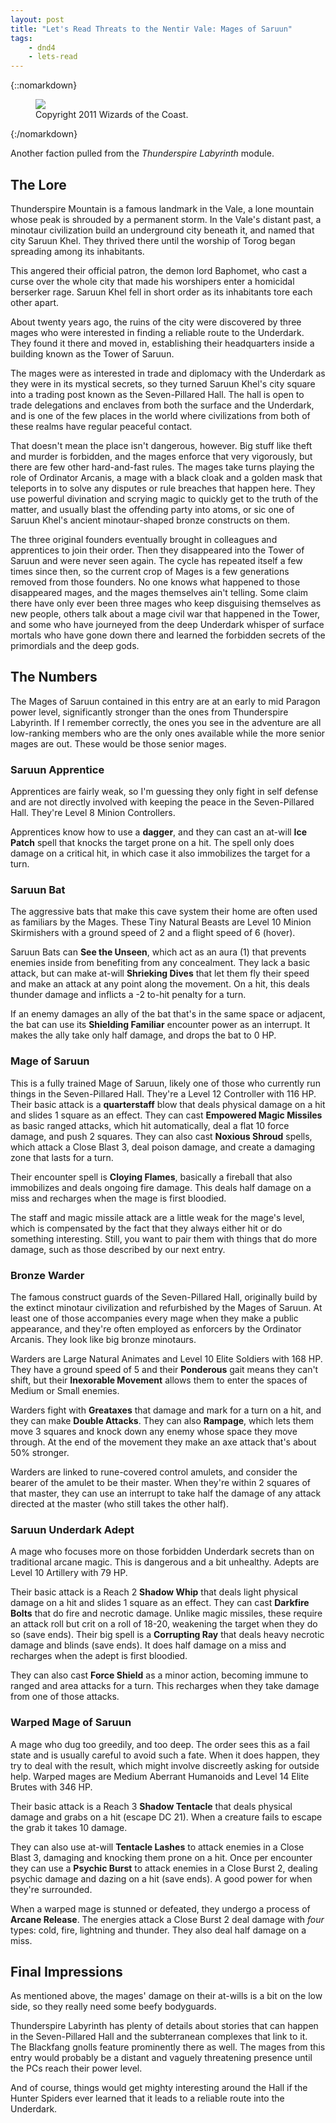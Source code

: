 ```yaml
---
layout: post
title: "Let's Read Threats to the Nentir Vale: Mages of Saruun"
tags:
    - dnd4
    - lets-read
---
```


{::nomarkdown}
<figure class="center">
  <img src="{{ "/assets/wir-tnv-mages-of-saruun.png" | absolute_url }}"/>
  <figcaption>
    Copyright 2011 Wizards of the Coast.
  </figcaption>
</figure>
{:/nomarkdown}

Another faction pulled from the _Thunderspire Labyrinth_ module.

## The Lore

Thunderspire Mountain is a famous landmark in the Vale, a lone mountain whose
peak is shrouded by a permanent storm. In the Vale's distant past, a minotaur
civilization build an underground city beneath it, and named that city Saruun
Khel. They thrived there until the worship of Torog began spreading among its
inhabitants.

This angered their official patron, the demon lord Baphomet, who cast a curse
over the whole city that made his worshipers enter a homicidal berserker
rage. Saruun Khel fell in short order as its inhabitants tore each other apart.

About twenty years ago, the ruins of the city were discovered by three mages who
were interested in finding a reliable route to the Underdark. They found it
there and moved in, establishing their headquarters inside a building known as
the Tower of Saruun.

The mages were as interested in trade and diplomacy with the Underdark as they
were in its mystical secrets, so they turned Saruun Khel's city square into a
trading post known as the Seven-Pillared Hall. The hall is open to trade
delegations and enclaves from both the surface and the Underdark, and is one of
the few places in the world where civilizations from both of these realms have
regular peaceful contact.

That doesn't mean the place isn't dangerous, however. Big stuff like theft and
murder is forbidden, and the mages enforce that very vigorously, but there are
few other hard-and-fast rules. The mages take turns playing the role of
Ordinator Arcanis, a mage with a black cloak and a golden mask that teleports in
to solve any disputes or rule breaches that happen here. They use powerful
divination and scrying magic to quickly get to the truth of the matter, and
usually blast the offending party into atoms, or sic one of Saruun Khel's
ancient minotaur-shaped bronze constructs on them.

The three original founders eventually brought in colleagues and apprentices to
join their order. Then they disappeared into the Tower of Saruun and were never
seen again. The cycle has repeated itself a few times since then, so the current
crop of Mages is a few generations removed from those founders. No one knows
what happened to those disappeared mages, and the mages themselves ain't
telling. Some claim there have only ever been three mages who keep disguising
themselves as new people, others talk about a mage civil war that happened in
the Tower, and some who have journeyed from the deep Underdark whisper of
surface mortals who have gone down there and learned the forbidden secrets of
the primordials and the deep gods.

## The Numbers

The Mages of Saruun contained in this entry are at an early to mid Paragon power
level, significantly stronger than the ones from Thunderspire Labyrinth. If I
remember correctly, the ones you see in the adventure are all low-ranking
members who are the only ones available while the more senior mages are
out. These would be those senior mages.

### Saruun Apprentice

Apprentices are fairly weak, so I'm guessing they only fight in self defense and
are not directly involved with keeping the peace in the Seven-Pillared
Hall. They're Level 8 Minion Controllers.

Apprentices know how to use a **dagger**, and they can cast an at-will **Ice
Patch** spell that knocks the target prone on a hit. The spell only does damage
on a critical hit, in which case it also immobilizes the target for a turn.

### Saruun Bat

The aggressive bats that make this cave system their home are often used as
familiars by the Mages. These Tiny Natural Beasts are Level 10 Minion
Skirmishers with a ground speed of 2 and a flight speed of 6 (hover).

Saruun Bats can **See the Unseen**, which act as an aura (1) that prevents
enemies inside from benefiting from any concealment. They lack a basic attack,
but can make at-will **Shrieking Dives** that let them fly their speed and make
an attack at any point along the movement. On a hit, this deals thunder damage
and inflicts a -2 to-hit penalty for a turn.

If an enemy damages an ally of the bat that's in the same space or adjacent, the
bat can use its **Shielding Familiar** encounter power as an interrupt. It makes
the ally take only half damage, and drops the bat to 0 HP.

### Mage of Saruun

This is a fully trained Mage of Saruun, likely one of those who currently run
things in the Seven-Pillared Hall. They're a Level 12 Controller with 116
HP. Their basic attack is a **quarterstaff** blow that deals physical damage on
a hit and slides 1 square as an effect. They can cast **Empowered Magic
Missiles** as basic ranged attacks, which hit automatically, deal a flat 10
force damage, and push 2 squares. They can also cast **Noxious Shroud** spells,
which attack a Close Blast 3, deal poison damage, and create a damaging zone
that lasts for a turn.

Their encounter spell is **Cloying Flames**, basically a fireball that also
immobilizes and deals ongoing fire damage. This deals half damage on a miss and
recharges when the mage is first bloodied.

The staff and magic missile attack are a little weak for the mage's level, which
is compensated by the fact that they always either hit or do something
interesting. Still, you want to pair them with things that do more damage, such
as those described by our next entry.

### Bronze Warder

The famous construct guards of the Seven-Pillared Hall, originally build by the
extinct minotaur civilization and refurbished by the Mages of Saruun. At least
one of those accompanies every mage when they make a public appearance, and
they're often employed as enforcers by the Ordinator Arcanis. They look like big
bronze minotaurs.

Warders are Large Natural Animates and Level 10 Elite Soldiers with 168 HP. They
have a ground speed of 5 and their **Ponderous** gait means they can't shift,
but their **Inexorable Movement** allows them to enter the spaces of Medium or
Small enemies.

Warders fight with **Greataxes** that damage and mark for a turn on a hit, and
they can make **Double Attacks**. They can also **Rampage**, which lets them
move 3 squares and knock down any enemy whose space they move through.  At the
end of the movement they make an axe attack that's about 50% stronger.

Warders are linked to rune-covered control amulets, and consider the bearer of
the amulet to be their master. When they're within 2 squares of that master,
they can use an interrupt to take half the damage of any attack directed at the
master (who still takes the other half).

### Saruun Underdark Adept

A mage who focuses more on those forbidden Underdark secrets than on traditional
arcane magic. This is dangerous and a bit unhealthy. Adepts are Level 10
Artillery with  79 HP.

Their basic attack is a Reach 2 **Shadow Whip** that deals light physical damage
on a hit and slides 1 square as an effect. They can cast **Darkfire Bolts** that
do fire and necrotic damage. Unlike magic missiles, these require an attack roll
but crit on a roll of 18-20, weakening the target when they do so (save
ends). Their big spell is a **Corrupting Ray** that deals heavy necrotic damage
and blinds (save ends). It does half damage on a miss and recharges when the
adept is first bloodied.

They can also cast **Force Shield** as a minor action, becoming immune to ranged
and area attacks for a turn. This recharges when they take damage from one of
those attacks.

### Warped Mage of Saruun

A mage who dug too greedily, and too deep. The order sees this as a fail state
and is usually careful to avoid such a fate. When it does happen, they try to
deal with the result, which might involve discreetly asking for outside
help. Warped mages are Medium Aberrant Humanoids and Level 14 Elite Brutes with
346 HP.

Their basic attack is a Reach 3 **Shadow Tentacle** that deals physical damage
and grabs on a hit (escape DC 21). When a creature fails to escape the grab it
takes 10 damage.

They can also use at-will **Tentacle Lashes** to attack enemies in a Close Blast
3, damaging and knocking them prone on a hit. Once per encounter they can use a
**Psychic Burst** to attack enemies in a Close Burst 2, dealing psychic damage
and dazing on a hit (save ends). A good power for when they're surrounded.

When a warped mage is stunned or defeated, they undergo a process of **Arcane
Release**. The energies attack a Close Burst 2 deal damage with _four_ types:
cold, fire, lightning and thunder. They also deal half damage on a miss.

## Final Impressions

As mentioned above, the mages' damage on their at-wills is a bit on the low
side, so they really need some beefy bodyguards.

Thunderspire Labyrinth has plenty of details about stories that can happen in
the Seven-Pillared Hall and the subterranean complexes that link to it. The
Blackfang gnolls feature prominently there as well. The mages from this entry
would probably be a distant and vaguely threatening presence until the PCs reach
their power level.

And of course, things would get mighty interesting around the Hall if the Hunter
Spiders ever learned that it leads to a reliable route into the Underdark.
